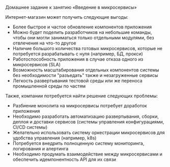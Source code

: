 Домашнее задание к занятию «Введение в микросервисы»

Интернет-магазин может получить следующие выгоды:

- Более быстрое и частое обновление компонентов приложения
- Можно будет поделить разработчиков на небольшие команды, чтобы они могли заниматься только отдельными модулями, без отвлечения на что-то другое
- Наличие большого количества готовых микросервисов, которые не потребуется разрабатывать с нуля (например, БД, прокси)
- Работоспособность приложения в случае отказа одного из микросервисов (SLA)
- Возможность масштабирования отдельных компонентов системы без необходимости "разъедать" также и незагруженные сервисы
- Легкость развертывания тестовой среды или же переноса промышленной среды по частям

Также, компании потребуется найти решение следующих проблемы:

- Разбиение монолита на микросервисы потребует доработок приложения
- Необходимо разработать автоматизацию развертывания, сборки, деплоя и доставки сервисов (системы управления конфигурациями, CI/CD системы)
- Желательно использовать систему оркестрации микросервисов для удобства управления (например, k8s)
- Потребуется внедрить полноценную систему мониторинга, логирования и алертинга
- Необходимо продумать взаимодействие между микросервисами и обеспечить идемпонентность API для их связи
